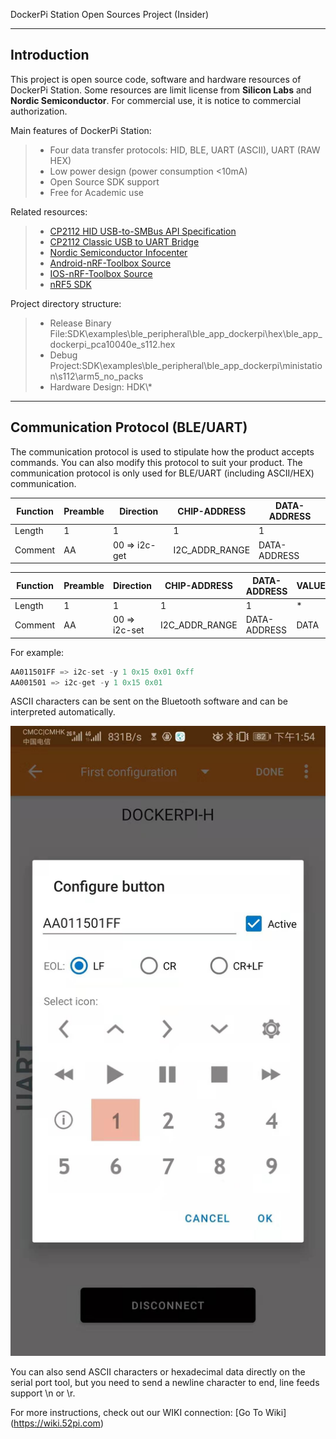 DockerPi Station Open Sources Project (Insider)

------

## Introduction

This project is open source code, software and hardware resources of DockerPi Station. Some resources are limit license from **Silicon Labs** and **Nordic Semiconductor**. For commercial use, it is notice to commercial authorization.

Main features of DockerPi Station:

> * Four data transfer protocols: HID, BLE, UART (ASCII), UART (RAW HEX)
> * Low power design (power consumption <10mA)
> * Open Source SDK support
> * Free for Academic use

Related resources:

> * [CP2112 HID USB-to-SMBus API Specification](https://www.mouser.com/pdfdocs/AN496.pdf)
> * [CP2112 Classic USB to UART Bridge
](https://www.silabs.com/products/interface/usb-bridges/classic-usb-bridges/device.cp2112)
> * [Nordic Semiconductor Infocenter](https://infocenter.nordicsemi.com/)
> * [Android-nRF-Toolbox Source](https://github.com/NordicSemiconductor/Android-nRF-Toolbox)
> * [IOS-nRF-Toolbox Source](https://github.com/NordicSemiconductor/IOS-nRF-Toolbox)
> * [nRF5 SDK](https://www.nordicsemi.com/Software-and-Tools/Software/nRF5-SDK)

Project directory structure:

> * Release Binary File:SDK\examples\ble_peripheral\ble_app_dockerpi\hex\ble_app_dockerpi_pca10040e_s112.hex
> * Debug Project:SDK\examples\ble_peripheral\ble_app_dockerpi\ministation\s112\arm5_no_packs
> * Hardware Design: HDK\\*

------

## Communication Protocol (BLE/UART)

The communication protocol is used to stipulate how the product accepts commands. You can also modify this protocol to suit your product. The communication protocol is only used for BLE/UART (including ASCII/HEX) communication.

| Function | Preamble | Direction | CHIP-ADDRESS | DATA-ADDRESS |
| ---- | ---- | ---- | ---- | ---- |
| Length | 1 | 1 | 1 | 1 |
| Comment | AA | 00 => i2c-get | I2C_ADDR_RANGE | DATA-ADDRESS |

| Function | Preamble | Direction | CHIP-ADDRESS | DATA-ADDRESS | VALUE |
| ---- | ---- | ---- | ---- | ---- | ---- |
| Length | 1 | 1 | 1 | 1 | * |
| Comment | AA | 00 => i2c-set | I2C_ADDR_RANGE | DATA-ADDRESS | DATA |

For example:

```c
AA011501FF => i2c-set -y 1 0x15 0x01 0xff
AA001501 => i2c-get -y 1 0x15 0x01
```

ASCII characters can be sent on the Bluetooth software and can be interpreted automatically.

![bluetooth-app](./public/img01.jpg)

You can also send ASCII characters or hexadecimal data directly on the serial port tool, but you need to send a newline character to end, line feeds support \n or \r.

For more instructions, check out our WIKI connection: [Go To Wiki] (https://wiki.52pi.com)